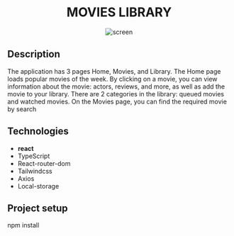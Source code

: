 <h1 align='center'>MOVIES LIBRARY</h2>

<div align="center">
<image src="/src/images/screen.jpg" alt="screen" align='center'>
</div>

## Description
The application has 3 pages Home, Movies, and Library. The Home page loads popular movies of the week. By clicking on a movie, you can view information about the movie: actors, reviews, and more, as well as add the movie to your library. There are 2 categories in the library: queued movies and watched movies. On the Movies page, you can find the required movie by search

## Technologies
- **react**
- TypeScript
- React-router-dom
- Tailwindcss
- Axios
- Local-storage


## Project setup

npm install